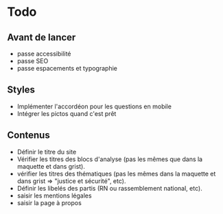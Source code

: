 # Todo

## Avant de lancer

- passe accessibilité
- passe SEO
- passe espacements et typographie

## Styles

- Implémenter l'accordéon pour les questions en mobile
- Intégrer les pictos quand c'est prêt

## Contenus

- Définir le titre du site
- Vérifier les titres des blocs d'analyse (pas les mêmes que dans la maquette et dans grist).
- vérifier les titres des thématiques (pas les mêmes dans la maquette et dans grist => "justice et sécurité", etc).
- Définir les libelés des partis (RN ou rassemblement national, etc).
- saisir les mentions légales
- saisir la page à propos
